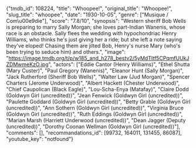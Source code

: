 {"tmdb_id": 108224, "title": "Whoopee!", "original_title": "Whoopee!", "slug_title": "whoopee", "date": "1930-10-05", "genre": ["Musique / Com\u00e9die"], "score": "7.8/10", "synopsis": "Western sheriff Bob Wells is preparing to marry Sally Morgan; she loves part-Indian Wanenis, whose race is an obstacle. Sally flees the wedding with hypochondriac Henry Williams, who thinks he's just giving her a ride; but she left a note saying they've eloped! Chasing them are jilted Bob, Henry's nurse Mary (who's been trying to seduce him) and others.", "image": "https://image.tmdb.org/t/p/w185_and_h278_bestv2/5yMdTItf5CPqmfUUkJZDMwmeKzO.jpg", "actors": ["Eddie Cantor (Henry Williams)", "Ethel Shutta (Mary Custer)", "Paul Gregory (Wanenis)", "Eleanor Hunt (Sally Morgan)", "Jack Rutherford (Sheriff Bob Wells)", "Walter Law (Jud Morgan)", "Spencer Charters (Jerome Underwood)", "Albert Hackett (Chester Underwood)", "Chief Caupolican (Black Eagle)", "Lou-Scha-Enya (Matafay)", "Claire Dodd (Goldwyn Girl (uncredited))", "Jean Fenwick (Goldwyn Girl (uncredited))", "Paulette Goddard (Goldwyn Girl (uncredited))", "Betty Grable (Goldwyn Girl (uncredited))", "Ann Sothern (Goldwyn Girl (uncredited))", "Virginia Bruce (Goldwyn Girl (uncredited))", "Ruth Eddings (Goldwyn Girl (uncredited))", "Marian Marsh (Harriett Underwood (uncredited))", "Dean Jagger (Deputy (uncredited))", "Dorothy Coonan Wellman (Goldwyn Girl (uncredited))"], "comments": [], "recommandations_id": [99732, 164011, 131455, 86087], "youtube_key": "notfound"}
